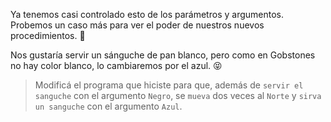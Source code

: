 <gs-attire attire-url="https://raw.githubusercontent.com/MumukiProject/mumuki-guia-gobstones-procedimientos-con-parametros-kids/master/assets/attires/config_1551274896769.json"></gs-attire>
  
<gs-toolbox toolbox-url="https://raw.githubusercontent.com/MumukiProject/mumuki-guia-gobstones-repeticion-condicional-ii-kids/master/assets/toolbox.xml">
</gs-toolbox>

Ya tenemos casi controlado esto de los parámetros y argumentos. Probemos un caso más para ver el poder de nuestros nuevos procedimientos. :muscle:

Nos gustaría servir un sánguche de pan blanco, pero como en Gobstones no hay color blanco, lo cambiaremos por el azul. :stuck_out_tongue_closed_eyes:

> Modificá el programa que hiciste para que, además de `servir el sanguche` con el argumento `Negro`, se `mueva` dos veces al `Norte` y `sirva un sanguche` con el argumento `Azul`. 
